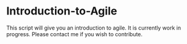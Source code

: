 Introduction-to-Agile
=====================

This script will give you an introduction to agile. It is currently work in progress. Please contact me if you wish to contribute.
